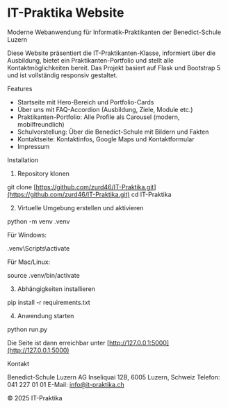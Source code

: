 # IT-Praktika Website

Moderne Webanwendung für Informatik-Praktikanten der Benedict-Schule Luzern

Diese Website präsentiert die IT-Praktikanten-Klasse, informiert über die Ausbildung, bietet ein Praktikanten-Portfolio und stellt alle Kontaktmöglichkeiten bereit.
Das Projekt basiert auf Flask und Bootstrap 5 und ist vollständig responsiv gestaltet.

Features

* Startseite mit Hero-Bereich und Portfolio-Cards
* Über uns mit FAQ-Accordion (Ausbildung, Ziele, Module etc.)
* Praktikanten-Portfolio: Alle Profile als Carousel (modern, mobilfreundlich)
* Schulvorstellung: Über die Benedict-Schule mit Bildern und Fakten
* Kontaktseite: Kontaktinfos, Google Maps und Kontaktformular
* Impressum

Installation

1. Repository klonen

git clone [https://github.com/zurd46/IT-Praktika.git](https://github.com/zurd46/IT-Praktika.git)
cd IT-Praktika

2. Virtuelle Umgebung erstellen und aktivieren

python -m venv .venv

Für Windows:

.venv\\Scripts\\activate

Für Mac/Linux:

source .venv/bin/activate

3. Abhängigkeiten installieren

pip install -r requirements.txt

4. Anwendung starten

python run.py

Die Seite ist dann erreichbar unter [http://127.0.0.1:5000](http://127.0.0.1:5000)

Kontakt

Benedict-Schule Luzern AG
Inseliquai 12B, 6005 Luzern, Schweiz
Telefon: 041 227 01 01
E-Mail: [info@it-praktika.ch](mailto:info@it-praktika.ch)

© 2025 IT-Praktika
